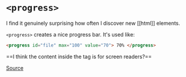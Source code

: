 # `<progress>`
I find it genuinely surprising how often I discover new [[html]] elements.

`<progress>` creates a nice progress bar. It's used like:

```html
<progress id="file" max="100" value="70"> 70% </progress>
```

==I think the content inside the tag is for screen readers?==

[Source](https://developer.mozilla.org/en-US/docs/Web/HTML/Element/progress)
